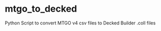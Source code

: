mtgo_to_decked
==============

Python Script to convert MTGO v4 csv files to Decked Builder .coll files
